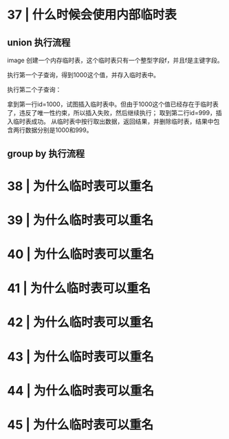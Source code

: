 # 37 | 什么时候会使用内部临时表
## union 执行流程
image
创建一个内存临时表，这个临时表只有一个整型字段f，并且f是主键字段。

执行第一个子查询，得到1000这个值，并存入临时表中。

执行第二个子查询：

拿到第一行id=1000，试图插入临时表中。但由于1000这个值已经存在于临时表了，违反了唯一性约束，所以插入失败，然后继续执行；
取到第二行id=999，插入临时表成功。
从临时表中按行取出数据，返回结果，并删除临时表，结果中包含两行数据分别是1000和999。

## group by 执行流程


# 38 | 为什么临时表可以重名
# 39 | 为什么临时表可以重名
# 40 | 为什么临时表可以重名
# 41 | 为什么临时表可以重名
# 42 | 为什么临时表可以重名
# 43 | 为什么临时表可以重名
# 44 | 为什么临时表可以重名
# 45 | 为什么临时表可以重名